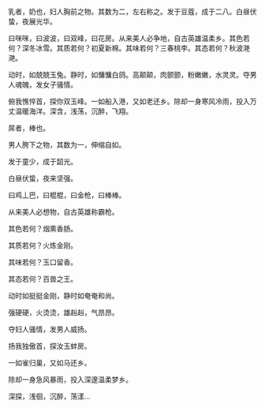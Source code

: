 乳者，奶也，妇人胸前之物。其数为二，左右称之。发于豆蔻，成于二八。白昼伏蛰，夜展光华。

 

曰咪咪，曰波波，曰双峰，曰花房。从来美人必争地，自古英雄温柔乡。其色若何？深冬冰雪。其质若何？初夏新棉。其味若何？三春桃李。其态若何？秋波滟滟。

 

动时，如兢兢玉兔。静时，如慵慵白鸽。高颠颠，肉颤颤，粉嫩嫩，水灵灵。夺男人魂魄，发女子骚情。

 

俯我憔悴首，探你双玉峰。一如船入港，又如老还乡。除却一身寒风冷雨，投入万丈温暖海洋。深含，浅荡，沉醉，飞翔。

屌者，棒也。

男人胯下之物，其数为一，伸缩自如。

发于童少，成于韶光。

白昼伏蛰，夜来坚强。 

曰鸡丄巴，曰棍棍，曰金枪，曰棒棒。 

从来美人必想物，自古英雄称霸枪。 

其色若何？烟熏香肠。 

其质若何？火炼金刚。 

其味若何？玉口留香。 

其态若何？百兽之王。 

动时如挺挺金刚，静时如奄奄和尚。

强硬硬，火烫烫，雄赳赳，气昂昂。 

夺妇人骚情，发男人威扬。 

扬我独傲首，探汝玉蚌房。 

一如雀归巢，又如马还乡。 

除却一身急风暴雨，投入深邃温柔梦乡。

深探，浅徊，沉醉，荡漾…